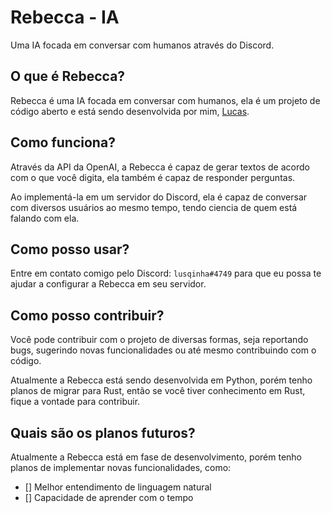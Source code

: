 # Rebecca - IA

Uma IA focada em conversar com humanos através do Discord.

## O que é Rebecca?

Rebecca é uma IA focada em conversar com humanos, ela é um projeto de código aberto e está sendo desenvolvida por mim, [Lucas](https://lucasborgess.com).

## Como funciona?

Através da API da OpenAI, a Rebecca é capaz de gerar textos de acordo com o que você digita, ela também é capaz de responder perguntas.

Ao implementá-la em um servidor do Discord, ela é capaz de conversar com diversos usuários ao mesmo tempo, tendo ciencia de quem está falando com ela.

## Como posso usar?

Entre em contato comigo pelo Discord: `lusqinha#4749` para que eu possa te ajudar a configurar a Rebecca em seu servidor.

## Como posso contribuir?

Você pode contribuir com o projeto de diversas formas, seja reportando bugs, sugerindo novas funcionalidades ou até mesmo contribuindo com o código.

Atualmente a Rebecca está sendo desenvolvida em Python, porém tenho planos de migrar para Rust, então se você tiver conhecimento em Rust, fique a vontade para contribuir.

## Quais são os planos futuros?

Atualmente a Rebecca está em fase de desenvolvimento, porém tenho planos de implementar novas funcionalidades, como:

- [] Melhor entendimento de linguagem natural
- [] Capacidade de aprender com o tempo

